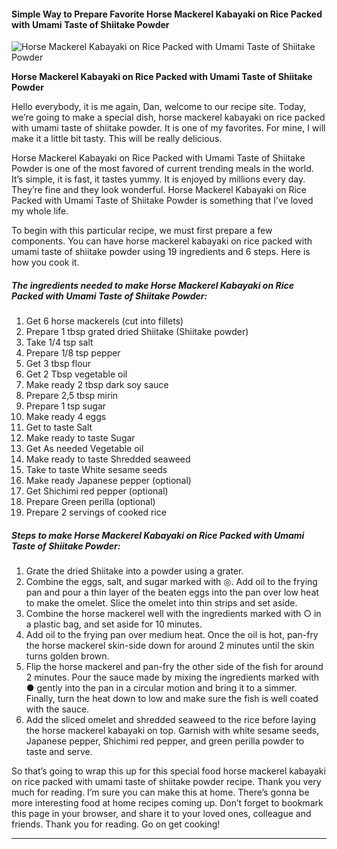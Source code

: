             

#### Simple Way to Prepare Favorite Horse Mackerel Kabayaki on Rice Packed with Umami Taste of Shiitake Powder

![Horse Mackerel Kabayaki on Rice Packed with Umami Taste of Shiitake Powder](https://img-global.cpcdn.com/recipes/f1bef1041996d80a/751x532cq70/horse-mackerel-kabayaki-on-rice-packed-with-umami-taste-of-shiitake-powder-recipe-main-photo.jpg)

**Horse Mackerel Kabayaki on Rice Packed with Umami Taste of Shiitake Powder**

Hello everybody, it is me again, Dan, welcome to our recipe site. Today, we’re going to make a special dish, horse mackerel kabayaki on rice packed with umami taste of shiitake powder. It is one of my favorites. For mine, I will make it a little bit tasty. This will be really delicious.

Horse Mackerel Kabayaki on Rice Packed with Umami Taste of Shiitake Powder is one of the most favored of current trending meals in the world. It’s simple, it is fast, it tastes yummy. It is enjoyed by millions every day. They’re fine and they look wonderful. Horse Mackerel Kabayaki on Rice Packed with Umami Taste of Shiitake Powder is something that I’ve loved my whole life.

To begin with this particular recipe, we must first prepare a few components. You can have horse mackerel kabayaki on rice packed with umami taste of shiitake powder using 19 ingredients and 6 steps. Here is how you cook it.

##### The ingredients needed to make Horse Mackerel Kabayaki on Rice Packed with Umami Taste of Shiitake Powder:

1.  Get 6 horse mackerels (cut into fillets)
2.  Prepare 1 tbsp grated dried Shiitake (Shiitake powder)
3.  Take 1/4 tsp salt
4.  Prepare 1/8 tsp pepper
5.  Get 3 tbsp flour
6.  Get 2 Tbsp vegetable oil
7.  Make ready 2 tbsp dark soy sauce
8.  Prepare 2,5 tbsp mirin
9.  Prepare 1 tsp sugar
10.  Make ready 4 eggs
11.  Get to taste Salt
12.  Make ready to taste Sugar
13.  Get As needed Vegetable oil
14.  Make ready to taste Shredded seaweed
15.  Take to taste White sesame seeds
16.  Make ready Japanese pepper (optional)
17.  Get Shichimi red pepper (optional)
18.  Prepare Green perilla (optional)
19.  Prepare 2 servings of cooked rice

##### Steps to make Horse Mackerel Kabayaki on Rice Packed with Umami Taste of Shiitake Powder:

1.  Grate the dried Shiitake into a powder using a grater.
2.  Combine the eggs, salt, and sugar marked with ◎. Add oil to the frying pan and pour a thin layer of the beaten eggs into the pan over low heat to make the omelet. Slice the omelet into thin strips and set aside.
3.  Combine the horse mackerel well with the ingredients marked with ○ in a plastic bag, and set aside for 10 minutes.
4.  Add oil to the frying pan over medium heat. Once the oil is hot, pan-fry the horse mackerel skin-side down for around 2 minutes until the skin turns golden brown.
5.  Flip the horse mackerel and pan-fry the other side of the fish for around 2 minutes. Pour the sauce made by mixing the ingredients marked with ● gently into the pan in a circular motion and bring it to a simmer. Finally, turn the heat down to low and make sure the fish is well coated with the sauce.
6.  Add the sliced omelet and shredded seaweed to the rice before laying the horse mackerel kabayaki on top. Garnish with white sesame seeds, Japanese pepper, Shichimi red pepper, and green perilla powder to taste and serve.

So that’s going to wrap this up for this special food horse mackerel kabayaki on rice packed with umami taste of shiitake powder recipe. Thank you very much for reading. I’m sure you can make this at home. There’s gonna be more interesting food at home recipes coming up. Don’t forget to bookmark this page in your browser, and share it to your loved ones, colleague and friends. Thank you for reading. Go on get cooking!

* * *